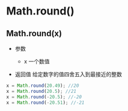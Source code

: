 # Math.round()

## Math.round(x)

  + 参数

    + x 一个数值

  + 返回值 给定数字的值四舍五入到最接近的整数

  ```js
  x = Math.round(20.49); //20
  x = Math.round(20.5); //21
  x = Math.round(-20.5); //-20
  x = Math.round(-20.51); //-21
  ```
